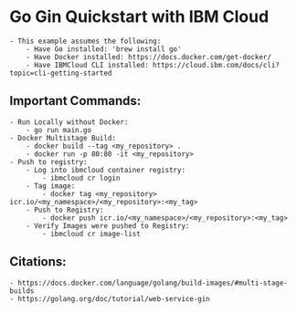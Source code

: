 # Go Gin Quickstart with IBM Cloud

    - This example assumes the following:
        - Have Go installed: 'brew install go'
        - Have Docker installed: https://docs.docker.com/get-docker/
        - Have IBMCloud CLI installed: https://cloud.ibm.com/docs/cli?topic=cli-getting-started

## Important Commands:

    - Run Locally without Docker: 
        - go run main.go
    - Docker Multistage Build: 
        - docker build --tag <my_repository> .
        - docker run -p 80:80 -it <my_repository> 
    - Push to registry:
        - Log into ibmcloud container registry: 
            - ibmcloud cr login
        - Tag image:
            - docker tag <my_repository> icr.io/<my_namespace>/<my_repository>:<my_tag>
        - Push to Registry:
            - docker push icr.io/<my_namespace>/<my_repository>:<my_tag>
        - Verify Images were pushed to Registry:
            - ibmcloud cr image-list

## Citations:

    - https://docs.docker.com/language/golang/build-images/#multi-stage-builds
    - https://golang.org/doc/tutorial/web-service-gin
